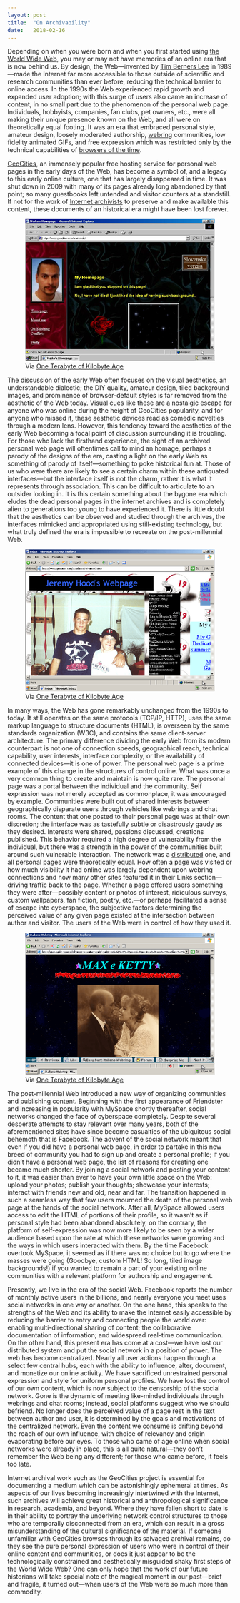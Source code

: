 ```yaml
---
layout: post
title:  "On Archivability"
date:   2018-02-16
---
```

Depending on when you were born and when you first started using [the World Wide Web](http://info.cern.ch/hypertext/WWW/TheProject.html), you may or may not have memories of an online era that is now behind us. By design, the Web—invented by [Tim Berners Lee](https://www.w3.org/People/Berners-Lee/) in 1989—made the Internet far more accessible to those outside of scientific and research communities than ever before, reducing the technical barrier to online access. In the 1990s the Web experienced rapid growth and expanded user adoption; with this surge of users also came an increase of content, in no small part due to the phenomenon of the personal web page. Individuals, hobbyists, companies, fan clubs, pet owners, etc., were all making their unique presence known on the Web, and all were on theoretically equal footing. It was an era that embraced personal style, amateur design, loosely moderated authorship, [webring](https://en.wikipedia.org/wiki/Webring) communities, low fidelity animated GIFs, and free expression which was restricted only by the technical capabilities of [browsers of the time](https://en.wikipedia.org/wiki/History_of_the_web_browser#Early_1990s:_WWW_browsers).

[GeoCities](https://en.wikipedia.org/wiki/Yahoo!_GeoCities), an immensely popular free hosting service for personal web pages in the early days of the Web, has become a symbol of, and a legacy to this early online culture, one that has largely disappeared in time. It was shut down in 2009 with many of its pages already long abandoned by that point; so many guestbooks left untended and visitor counters at a standstill. If not for the work of [Internet archivists](https://www.archiveteam.org/) to preserve and make available this content, these documents of an historical era might have been lost forever.

<figure>
<img src="/assets/img/markos-homepage.jpg" alt="geocities page">
<figcaption>Via <a href="http://oneterabyteofkilobyteage.tumblr.com/">One Terabyte of Kilobyte Age</a></figcaption>
</figure>

The discussion of the early Web often focuses on the visual aesthetics, an understandable dialectic; the DIY quality, amateur design, tiled background images, and prominence of browser-default styles is far removed from the aesthetic of the Web today. Visual cues like these are a nostalgic escape for anyone who was online during the height of GeoCities popularity, and for anyone who missed it, these aesthetic devices read as comedic novelties through a modern lens. However, this tendency toward the aesthetics of the early Web becoming a focal point of discussion surrounding it is troubling. For those who lack the firsthand experience, the sight of an archived personal web page will oftentimes call to mind an homage, perhaps a parody of the designs of the era, casting a light on the early Web as something of parody of itself—something to poke historical fun at. Those of us who were there are likely to see a certain charm within these antiquated interfaces—but the interface itself is not the charm, rather it is what it represents through association. This can be difficult to articulate to an outsider looking in. It is this certain something about the bygone era which eludes the dead personal pages in the internet archives and is completely alien to generations too young to have experienced it. There is little doubt that the aesthetics can be observed and studied through the archives, the interfaces mimicked and appropriated using still-existing technology, but what truly defined the era is impossible to recreate on the post-millennial Web.

<figure>
<img src="/assets/img/jeremy-hoods-homepage.png" alt="geocities page">
<figcaption>Via <a href="http://oneterabyteofkilobyteage.tumblr.com/">One Terabyte of Kilobyte Age</a></figcaption>
</figure>

In many ways, the Web has gone remarkably unchanged from the 1990s to today. It still operates on the same protocols (TCP/IP, HTTP), uses the same markup language to structure documents (HTML), is overseen by the same standards organization (W3C), and contains the same client-server architecture. The primary difference dividing the early Web from its modern counterpart is not one of connection speeds, geographical reach, technical capability, user interests, interface complexity, or the availability of connected devices—it is one of power. The personal web page is a prime example of this change in the structures of control online. What was once a very common thing to create and maintain is now quite rare. The personal page was a portal between the individual and the community. Self expression was not merely accepted as commonplace, it was encouraged by example. Communities were built out of shared interests between geographically disparate users through vehicles like webrings and chat rooms. The content that one posted to their personal page was at their own discretion; the interface was as tastefully subtle or disastrously gaudy as they desired. Interests were shared, passions discussed, creations published. This behavior required a high degree of vulnerability from the individual, but there was a strength in the power of the communities built around such vulnerable interaction. The network was a [distributed](https://upload.wikimedia.org/wikipedia/commons/b/ba/Centralised-decentralised-distributed.png) one, and all personal pages were theoretically equal. How often a page was visited or how much visibility it had online was largely dependent upon webring connections and how many other sites featured it in their Links section—driving traffic back to the page. Whether a page offered users something they were after—possibly content or photos of interest, ridiculous surveys, custom wallpapers, fan fiction, poetry, etc.—or perhaps facilitated a sense of escape into cyberspace, the subjective factors determining the perceived value of any given page existed at the intersection between author and visitor. The users of the Web were in control of how they used it.

<figure>
<img src="/assets/img/max-e-ketty.png" alt="geocities page">
<figcaption>Via <a href="http://oneterabyteofkilobyteage.tumblr.com/">One Terabyte of Kilobyte Age</a></figcaption>
</figure>

The post-millennial Web introduced a new way of organizing communities and publishing content. Beginning with the first appearance of Friendster and increasing in popularity with MySpace shortly thereafter, social networks changed the face of cyberspace completely. Despite several desperate attempts to stay relevant over many years, both of the aforementioned sites have since become casualties of the ubiquitous social behemoth that is Facebook. The advent of the social network meant that even if you did have a personal web page, in order to partake in this new breed of community you had to sign up and create a personal profile; if you didn’t have a personal web page, the list of reasons for creating one became much shorter. By joining a social network and posting your content to it, it was easier than ever to have your own little space on the Web: upload your photos; publish your thoughts; showcase your interests; interact with friends new and old, near and far. The transition happened in such a seamless way that few users mourned the death of the personal web page at the hands of the social network. After all, MySpace allowed users access to edit the HTML of portions of their profile, so it wasn’t as if personal style had been abandoned absolutely, on the contrary, the platform of self-expression was now more likely to be seen by a wider audience based upon the rate at which these networks  were growing and the ways in which users interacted with them. By the time Facebook overtook MySpace, it seemed as if there was no choice but to go where the masses were going (Goodbye, custom HTML! So long, tiled image backgrounds!) if you wanted to remain a part of your existing online communities with a relevant platform for authorship and engagement.

Presently, we live in the era of the social Web. Facebook reports the number of monthly active users in the billions, and nearly everyone you meet uses social networks in one way or another. On the one hand, this speaks to the strengths of the Web and its ability to make the Internet easily accessible by reducing the barrier to entry and connecting people the world over: enabling multi-directional sharing of content; the collaborative documentation of information; and widespread real-time communication. On the other hand, this present era has come at a cost—we have lost our distributed system and put the social network in a position of power. The web has become centralized. Nearly all user actions happen through a select few central hubs, each with the ability to influence, alter, document, and monetize our online activity. We have sacrificed unrestrained personal expression and style for uniform personal profiles. We have lost the control of our own content, which is now subject to the censorship of the social network. Gone is the dynamic of meeting like-minded individuals through webrings and chat rooms; instead, social platforms suggest who we should befriend. No longer does the perceived value of a page rest in the text between author and user, it is determined by the goals and motivations of the centralized network. Even the content we consume is drifting beyond the reach of our own influence, with choice of relevancy and origin evaporating before our eyes. To those who came of age online when social networks were already in place, this is all quite natural—they don’t remember the Web being any different; for those who came before, it feels too late.

Internet archival work such as the GeoCities project is essential for documenting a medium which can be astonishingly ephemeral at times. As aspects of our lives becoming increasingly intertwined with the Internet, such archives will achieve great historical and anthropological significance in research, academia, and beyond. Where they have fallen short to date is in their ability to portray the underlying network control structures to those who are temporally disconnected from an era, which can result in a gross misunderstanding of the cultural significance of the material. If someone unfamiliar with GeoCities browses through its salvaged archival remains, do they see the pure personal expression of users who were in control of their online content and communities, or does it just appear to be the technologically constrained and aesthetically misguided shaky first steps of the World Wide Web? One can only hope that the work of our future historians will take special note of the magical moment in our past—brief and fragile, it turned out—when users of the Web were so much more than commodity.
